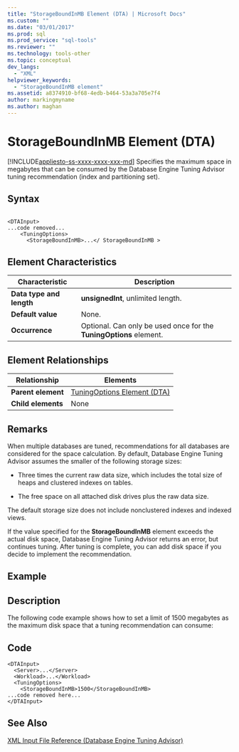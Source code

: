 ```yaml
---
title: "StorageBoundInMB Element (DTA) | Microsoft Docs"
ms.custom: ""
ms.date: "03/01/2017"
ms.prod: sql
ms.prod_service: "sql-tools"
ms.reviewer: ""
ms.technology: tools-other
ms.topic: conceptual
dev_langs: 
  - "XML"
helpviewer_keywords: 
  - "StorageBoundInMB element"
ms.assetid: a8374910-bf68-4edb-b464-53a3a705e7f4
author: markingmyname
ms.author: maghan
---
```

# StorageBoundInMB Element (DTA)
[!INCLUDE[appliesto-ss-xxxx-xxxx-xxx-md](../../includes/appliesto-ss-xxxx-xxxx-xxx-md.md)]
  Specifies the maximum space in megabytes that can be consumed by the Database Engine Tuning Advisor tuning recommendation (index and partitioning set).  
  
## Syntax  
  
```  
  
<DTAInput>  
...code removed...  
    <TuningOptions>  
      <StorageBoundInMB>...</ StorageBoundInMB >  
```  
  
## Element Characteristics  
  
|Characteristic|Description|  
|--------------------|-----------------|  
|**Data type and length**|**unsignedInt**, unlimited length.|  
|**Default value**|None.|  
|**Occurrence**|Optional. Can only be used once for the **TuningOptions** element.|  
  
## Element Relationships  
  
|Relationship|Elements|  
|------------------|--------------|  
|**Parent element**|[TuningOptions Element &#40;DTA&#41;](../../tools/dta/tuningoptions-element-dta.md)|  
|**Child elements**|None|  
  
## Remarks  
 When multiple databases are tuned, recommendations for all databases are considered for the space calculation. By default, Database Engine Tuning Advisor assumes the smaller of the following storage sizes:  
  
-   Three times the current raw data size, which includes the total size of heaps and clustered indexes on tables.  
  
-   The free space on all attached disk drives plus the raw data size.  
  
 The default storage size does not include nonclustered indexes and indexed views.  
  
 If the value specified for the **StorageBoundInMB** element exceeds the actual disk space, Database Engine Tuning Advisor returns an error, but continues tuning. After tuning is complete, you can add disk space if you decide to implement the recommendation.  
  
## Example  
  
## Description  
 The following code example shows how to set a limit of 1500 megabytes as the maximum disk space that a tuning recommendation can consume:  
  
## Code  
  
```  
<DTAInput>  
  <Server>...</Server>  
  <Workload>...</Workload>  
  <TuningOptions>  
    <StorageBoundInMB>1500</StorageBoundInMB>  
...code removed here...  
</DTAInput>  
```  
  
## See Also  
 [XML Input File Reference &#40;Database Engine Tuning Advisor&#41;](../../tools/dta/xml-input-file-reference-database-engine-tuning-advisor.md)  
  
  
